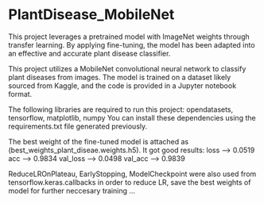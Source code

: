 # PlantDisease_MobileNet
This project leverages a pretrained model with ImageNet weights through transfer learning. By applying fine-tuning, the model has been adapted into an effective and accurate plant disease classifier.

This project utilizes a MobileNet convolutional neural network to classify plant diseases from images. The model is trained on a dataset likely sourced from Kaggle, and the code is provided in a Jupyter notebook format.

The following libraries are required to run this project:
opendatasets, tensorflow, matplotlib, numpy
You can install these dependencies using the requirements.txt file generated previously.

The best weight of the fine-tuned model is attached as (best_weights_plant_diseae.weights.h5). 
It got good results:
    loss     --> 0.0519
    acc      --> 0.9834
    val_loss --> 0.0498
    val_acc  --> 0.9839

ReduceLROnPlateau, EarlyStopping, ModelCheckpoint were also used from tensorflow.keras.callbacks in order to reduce LR, save the best weights of model for further neccesary training ...
